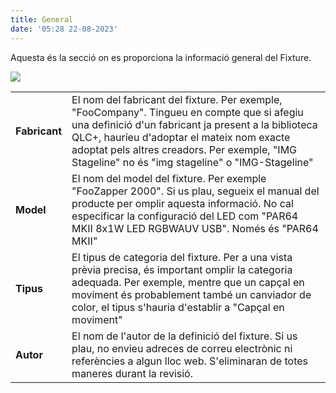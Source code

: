 ```yaml
---
title: General
date: '05:28 22-08-2023'
---
```


Aquesta és la secció on es proporciona la informació general del Fixture.

![](../fixtureeditor_general.png)

|     |     |
| --- | --- |
| **Fabricant** | El nom del fabricant del fixture. Per exemple, "FooCompany". Tingueu en compte que si afegiu una definició d'un fabricant ja present a la biblioteca QLC+, hauríeu d'adoptar el mateix nom exacte adoptat pels altres creadors. Per exemple, "IMG Stageline" no és "img stageline" o "IMG-Stageline" |
| **Model** | El nom del model del fixture. Per exemple "FooZapper 2000". Si us plau, segueix el manual del producte per omplir aquesta informació. No cal especificar la configuració del LED com "PAR64 MKII 8x1W LED RGBWAUV USB". Només és "PAR64 MKII" |
| **Tipus** | El tipus de categoria del fixture. Per a una vista prèvia precisa, és important omplir la categoria adequada. Per exemple, mentre que un capçal en moviment és probablement també un canviador de color, el tipus s'hauria d'establir a "Capçal en moviment" |
| **Autor** | El nom de l'autor de la definició del fixture. Si us plau, no envieu adreces de correu electrònic ni referències a algun lloc web. S'eliminaran de totes maneres durant la revisió. |